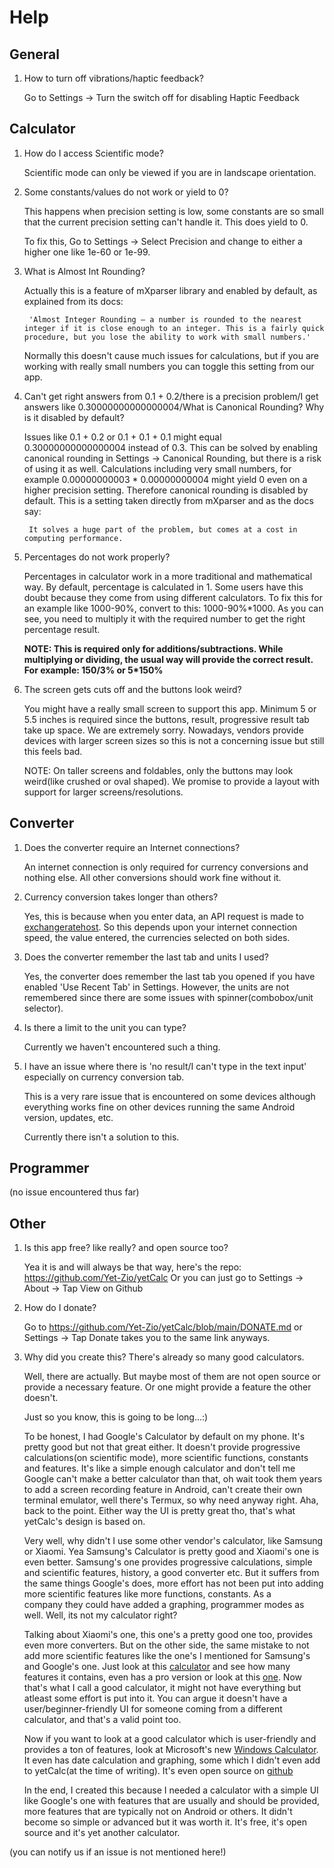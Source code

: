 # Help

## General

1. How to turn off vibrations/haptic feedback?

    Go to Settings -> Turn the switch off for disabling Haptic Feedback

## Calculator

1. How do I access Scientific mode?

    Scientific mode can only be viewed if you are in landscape orientation.

2. Some constants/values do not work or yield to 0?

    This happens when precision setting is low, some constants are so small that the current precision setting can't handle it. This does yield to 0.

    To fix this, Go to Settings -> Select Precision and change to either a higher one like 1e-60 or 1e-99.

3. What is Almost Int Rounding?

    Actually this is a feature of mXparser library and enabled by default, as explained from its docs:

        'Almost Integer Rounding – a number is rounded to the nearest integer if it is close enough to an integer. This is a fairly quick procedure, but you lose the ability to work with small numbers.'
    
    Normally this doesn't cause much issues for calculations, but if you are working with really small numbers you can toggle this setting from our app.
    
4. Can't get right answers from 0.1 + 0.2/there is a precision problem/I get answers like 0.30000000000000004/What is Canonical Rounding? Why is it disabled by default?
    
    Issues like 0.1 + 0.2 or 0.1 + 0.1 + 0.1 might equal 0.30000000000000004 instead of 0.3. This can be solved by enabling canonical rounding 
    in Settings -> Canonical Rounding, but there is a risk of using it as well. Calculations including very small numbers, for example 
    0.00000000003 * 0.00000000004 might yield 0 even on a higher precision setting. Therefore canonical rounding is disabled by default. 
    This is a setting taken directly from mXparser and as the docs say:
    
        It solves a huge part of the problem, but comes at a cost in computing performance.

5. Percentages do not work properly?

   Percentages in calculator work in a more traditional and mathematical way. By default, percentage is calculated in 1. Some users have this
   doubt because they come from using different calculators. To fix this for an example like 1000-90%, convert to this: 1000-90%*1000. As you can see,
   you need to multiply it with the required number to get the right percentage result.
   
   **NOTE: This is required only for additions/subtractions. While multiplying or dividing, the usual way will provide the correct result. For example: 150/3% or 5*150%**

6. The screen gets cuts off and the buttons look weird?

    You might have a really small screen to support this app. Minimum 5 or 5.5 inches is required since the buttons, result, progressive result tab take up space. We are extremely sorry. Nowadays, vendors provide devices with larger screen sizes so this is not a concerning issue but still this feels bad.
    
    NOTE: On taller screens and foldables, only the buttons may look weird(like crushed or oval shaped). We promise to provide a layout with support for larger screens/resolutions.

## Converter

1. Does the converter require an Internet connections?

    An internet connection is only required for currency conversions and nothing else. All other conversions should work fine without it.

2. Currency conversion takes longer than others?

    Yes, this is because when you enter data, an API request is made to [exchangeratehost](https://exchangerate.host/#/). So this depends upon your internet connection speed, the value entered, the currencies selected on both sides.

3. Does the converter remember the last tab and units I used?

    Yes, the converter does remember the last tab you opened if you have enabled 'Use Recent Tab' in Settings. 
    However, the units are not remembered since there are some issues with spinner(combobox/unit selector).

4. Is there a limit to the unit you can type?

    Currently we haven't encountered such a thing.

5. I have an issue where there is 'no result/I can't type in the text input' especially on currency conversion tab.

    This is a very rare issue that is encountered on some devices although everything works fine on other devices running the same Android version, updates, etc.

    Currently there isn't a solution to this.

## Programmer

(no issue encountered thus far)

## Other

1. Is this app free? like really? and open source too?

    Yea it is and will always be that way, here's the repo: https://github.com/Yet-Zio/yetCalc
    Or you can just go to Settings -> About -> Tap View on Github

2. How do I donate?

    Go to https://github.com/Yet-Zio/yetCalc/blob/main/DONATE.md
    or Settings -> Tap Donate
    takes you to the same link anyways.
    
3. Why did you create this? There's already so many good calculators.
    
    Well, there are actually. But maybe most of them are not open source or provide a necessary feature.
    Or one might provide a feature the other doesn't.
    
    Just so you know, this is going to be long...:)
    
    To be honest, I had Google's Calculator by default on my phone. It's pretty good but not that great either.
    It doesn't provide progressive calculations(on scientific mode), more scientific functions, constants and features. It's like a simple enough calculator and don't tell me Google can't make a better calculator than       that, oh wait took them years to add a screen recording feature in Android, can't create their own terminal emulator, well there's Termux, so why need anyway right. Aha, back to the point.
    Either way the UI is pretty great tho, that's what yetCalc's design is based on.
    
    Very well, why didn't I use some other vendor's calculator, like Samsung or Xiaomi. Yea Samsung's Calculator is pretty good and Xiaomi's one is even better. Samsung's one provides progressive calculations, simple        and scientific features, history, a good converter etc. But it suffers from the same things Google's does, more effort has not been put into adding more scientific features like more functions, constants. As a     
    company they could have added a graphing, programmer modes as well. Well, its not my calculator right?
    
    Talking about Xiaomi's one, this one's a pretty good one too, provides even more converters. But on the other side, the same mistake to not add more scientific features like the one's I mentioned for Samsung's and       Google's one. Just look at this [calculator](https://play.google.com/store/apps/details?id=cz.hipercalc) and see how many features it contains, even has a pro version or look at this [one](https://play.google.com/store/apps/details?id=org.mathparser.scalar.lite&pcampaignid=MKT-Other-global-all-co-prtnr-py-PartBadge-Mar2515-1). Now that's what I call a good calculator, it might not have everything but         atleast some effort is put into it. You can argue it doesn't have a user/beginner-friendly UI for someone coming from a different calculator, and that's a valid point too.
    
    Now if you want to look at a good calculator which is user-friendly and provides a ton of features, look at Microsoft's new [Windows Calculator](https://apps.microsoft.com/store/detail/windows-calculator/9WZDNCRFHVN5). It even has date calculation and graphing, some which I didn't even add to yetCalc(at the time of writing). It's even open source on [github](https://github.com/Microsoft/calculator)
    
    In the end, I created this because I needed a calculator with a simple UI like Google's one with features that are usually and should be provided, more features that are typically not on Android or others. It didn't     become so simple or advanced but it was worth it. It's free, it's open source and it's yet another calculator.

(you can notify us if an issue is not mentioned here!)
